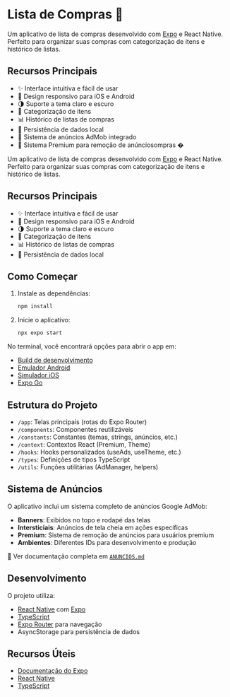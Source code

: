 # Lista de Compras 🛒️

Um aplicativo de lista de compras desenvolvido com [Expo](https://expo.dev) e React Native. Perfeito para organizar suas compras com categorização de itens e histórico de listas.

## Recursos Principais

- ✨ Interface intuitiva e fácil de usar
- 📱 Design responsivo para iOS e Android
- 🌗 Suporte a tema claro e escuro
- 📂 Categorização de itens
- 📊 Histórico de listas de compras
- 💾 Persistência de dados local
- 🎯 Sistema de anúncios AdMob integrado
- 👑 Sistema Premium para remoção de anúnciosompras �️

Um aplicativo de lista de compras desenvolvido com [Expo](https://expo.dev) e React Native. Perfeito para organizar suas compras com categorização de itens e histórico de listas.

## Recursos Principais

- ✨ Interface intuitiva e fácil de usar
- 📱 Design responsivo para iOS e Android
- 🌗 Suporte a tema claro e escuro
- 📂 Categorização de itens
- 📊 Histórico de listas de compras
- 💾 Persistência de dados local

## Como Começar

1. Instale as dependências:
   ```bash
   npm install
   ```

2. Inicie o aplicativo:
   ```bash
   npx expo start
   ```

No terminal, você encontrará opções para abrir o app em:

- [Build de desenvolvimento](https://docs.expo.dev/develop/development-builds/introduction/)
- [Emulador Android](https://docs.expo.dev/workflow/android-studio-emulator/)
- [Simulador iOS](https://docs.expo.dev/workflow/ios-simulator/)
- [Expo Go](https://expo.dev/go)

## Estrutura do Projeto

- `/app`: Telas principais (rotas do Expo Router)
- `/components`: Componentes reutilizáveis
- `/constants`: Constantes (temas, strings, anúncios, etc.)
- `/context`: Contextos React (Premium, Theme)
- `/hooks`: Hooks personalizados (useAds, useTheme, etc.)
- `/types`: Definições de tipos TypeScript
- `/utils`: Funções utilitárias (AdManager, helpers)

## Sistema de Anúncios

O aplicativo inclui um sistema completo de anúncios Google AdMob:
- **Banners**: Exibidos no topo e rodapé das telas
- **Intersticiais**: Anúncios de tela cheia em ações específicas
- **Premium**: Sistema de remoção de anúncios para usuários premium
- **Ambientes**: Diferentes IDs para desenvolvimento e produção

📄 Ver documentação completa em [`ANUNCIOS.md`](./ANUNCIOS.md)

## Desenvolvimento

O projeto utiliza:
- [React Native](https://reactnative.dev/) com [Expo](https://expo.dev/)
- [TypeScript](https://www.typescriptlang.org/)
- [Expo Router](https://docs.expo.dev/router/introduction/) para navegação
- AsyncStorage para persistência de dados

## Recursos Úteis

- [Documentação do Expo](https://docs.expo.dev/)
- [React Native](https://reactnative.dev/docs/getting-started)
- [TypeScript](https://www.typescriptlang.org/docs/)
